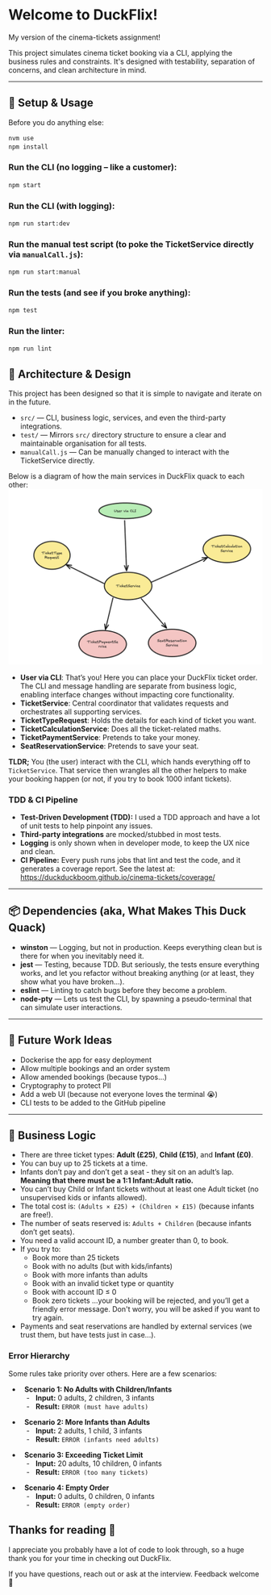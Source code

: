 # Welcome to DuckFlix!

My version of the cinema-tickets assignment!

This project simulates cinema ticket booking via a CLI, applying the business rules and constraints. It's designed with testability, separation of concerns, and clean architecture in mind.

---

## 🦆 Setup & Usage

Before you do anything else:
```sh
nvm use
npm install
```

### Run the CLI (no logging – like a customer):
```sh
npm start
```

### Run the CLI (with logging):
```sh
npm run start:dev
```

  ### Run the manual test script (to poke the TicketService directly via `manualCall.js`):
```sh
npm run start:manual
```

### Run the tests (and see if you broke anything):
```sh
npm test
```

  ### Run the linter:
```sh
npm run lint
```

## 📝 Architecture & Design

This project has been designed so that it is simple to navigate and iterate on in the future.

- `src/` — CLI, business logic, services, and even the third-party integrations.
- `test/` — Mirrors `src/` directory structure to ensure a clear and maintainable organisation for all tests.
- `manualCall.js` — Can be manually changed to interact with the TicketService directly.


Below is a diagram of how the main services in DuckFlix quack to each other:
![Cinema Ticket Architecture Diagram](/CT-architecture2.png)

  

- **User via CLI**: That’s you! Here you can place your DuckFlix ticket order. The CLI and message handling are separate from business logic, enabling interface changes without impacting core functionality.
- **TicketService**: Central coordinator that validates requests and orchestrates all supporting services.
- **TicketTypeRequest**: Holds the details for each kind of ticket you want.
- **TicketCalculationService**: Does all the ticket-related maths.
- **TicketPaymentService**: Pretends to take your money.
- **SeatReservationService**: Pretends to save your seat.

**TLDR;**
You (the user) interact with the CLI, which hands everything off to `TicketService`. That service then wrangles all the other helpers to make your booking happen (or not, if you try to book 1000 infant tickets).

### TDD & CI Pipeline
- **Test-Driven Development (TDD):** I used a TDD approach and have a lot of unit tests to help pinpoint any issues.
- **Third-party integrations** are mocked/stubbed in most tests.
- **Logging** is only shown when in developer mode, to keep the UX nice and clean.
- **CI Pipeline:** Every push runs jobs that lint and test the code, and it generates a coverage report. See the latest at: https://duckduckboom.github.io/cinema-tickets/coverage/

---
## 📦 Dependencies (aka, What Makes This Duck Quack)

- **winston** — Logging, but not in production. Keeps everything clean but is there for when you inevitably need it.
- **jest** — Testing, because TDD. But seriously, the tests ensure everything works, and let you refactor without breaking anything (or at least, they show what you have broken...).
- **eslint** — Linting to catch bugs before they become a problem.
- **node-pty** — Lets us test the CLI, by spawning a pseudo-terminal that can simulate user interactions.

---

## 🪺 Future Work Ideas

- Dockerise the app for easy deployment
- Allow multiple bookings and an order system
- Allow amended bookings (because typos...)
- Cryptography to protect PII 
- Add a web UI (because not everyone loves the terminal 😭)
- CLI tests to be added to the GitHub pipeline

---

  ## 🧠 Business Logic
  
- There are three ticket types: **Adult (£25)**, **Child (£15)**, and **Infant (£0)**.
- You can buy up to 25 tickets at a time.
- Infants don’t pay and don’t get a seat - they sit on an adult’s lap. **Meaning that there must be a 1:1 Infant:Adult ratio.**
- You can’t buy Child or Infant tickets without at least one Adult ticket (no unsupervised kids or infants allowed).
- The total cost is: `(Adults × £25) + (Children × £15)` (because infants are free!).
- The number of seats reserved is: `Adults + Children` (because infants don’t get seats).
- You need a valid account ID, a number greater than 0, to book.
- If you try to:
  - Book more than 25 tickets
  - Book with no adults (but with kids/infants)
  - Book with more infants than adults
  - Book with an invalid ticket type or quantity
  - Book with account ID ≤ 0
  - Book zero tickets
  ...your booking will be rejected, and you’ll get a friendly error message. Don't worry, you will be asked if you want to try again.
- Payments and seat reservations are handled by external services (we trust them, but have tests just in case...).

### Error Hierarchy 

Some rules take priority over others. Here are a few scenarios:  
  
-   **Scenario 1: No Adults with Children/Infants**  
    -   **Input:** 0 adults, 2 children, 3 infants  
    -   **Result:** `ERROR (must have adults)`  
  
-   **Scenario 2: More Infants than Adults**  
    -   **Input:** 2 adults, 1 child, 3 infants  
    -   **Result:** `ERROR (infants need adults)`  
  
-   **Scenario 3: Exceeding Ticket Limit**  
    -   **Input:** 20 adults, 10 children, 0 infants  
    -   **Result:** `ERROR (too many tickets)`  
  
-   **Scenario 4: Empty Order**  
    -   **Input:** 0 adults, 0 children, 0 infants  
    -   **Result:** `ERROR (empty order)`
  

## Thanks for reading 👏

I appreciate you probably have a lot of code to look through, so a huge thank you for your time in checking out DuckFlix.

If you have questions, reach out or ask at the interview. Feedback welcome 🦆